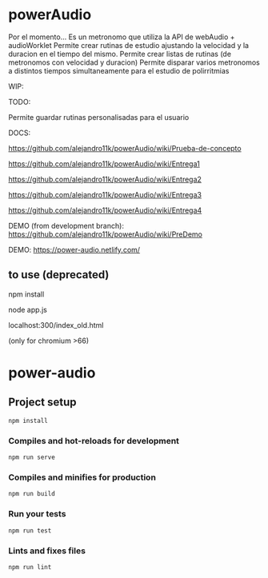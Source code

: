 # powerAudio

Por el momento...
Es un metronomo que utiliza la API de webAudio + audioWorklet
Permite crear rutinas de estudio ajustando la velocidad y la duracion en el tiempo del mismo.
Permite crear listas de rutinas (de metronomos con velocidad y duracion)
Permite disparar varios metronomos a distintos tiempos simultaneamente para el estudio de polirritmias

WIP:

TODO:

Permite guardar rutinas personalisadas para el usuario

DOCS:

https://github.com/alejandro11k/powerAudio/wiki/Prueba-de-concepto

https://github.com/alejandro11k/powerAudio/wiki/Entrega1

https://github.com/alejandro11k/powerAudio/wiki/Entrega2

https://github.com/alejandro11k/powerAudio/wiki/Entrega3

https://github.com/alejandro11k/powerAudio/wiki/Entrega4

DEMO (from development branch): 
https://github.com/alejandro11k/powerAudio/wiki/PreDemo

DEMO: 
https://power-audio.netlify.com/

## to use (deprecated)

npm install

node app.js

localhost:300/index_old.html

(only for chromium >66)

# power-audio

## Project setup
```
npm install
```

### Compiles and hot-reloads for development
```
npm run serve
```

### Compiles and minifies for production
```
npm run build
```

### Run your tests
```
npm run test
```

### Lints and fixes files
```
npm run lint
```
